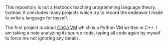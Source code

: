 This repository is not a textbook teaching programming language
theory. Instead, it concludes many projects which try to record the
endeavor I made to write a language for myself.

The first project is about [CoCo VM](http://knuth.luther.edu/~leekent/CoCo/)
which is a Python VM written in C++. I am taking a note analyzing its source
code, typing all code again by myself to force me not ignoring any details.
